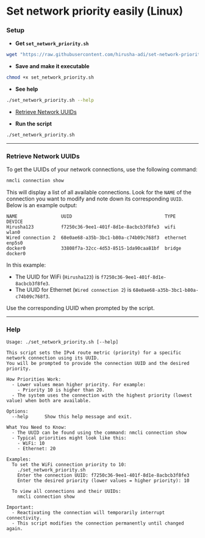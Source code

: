 # Set network priority easily (Linux)

### Setup

- **Get `set_network_priority.sh`**

```bash
wget "https://raw.githubusercontent.com/hirusha-adi/set-network-priority-linux/refs/heads/main/set_network_priority.sh"
```

- **Save and make it executable**

```bash
chmod +x set_network_priority.sh
```

- **See help**

```bash
./set_network_priority.sh --help
```

- [Retrieve Network UUIDs](#retrieve-network-uuids)

- **Run the script**

```bash
./set_network_priority.sh
```

---

### Retrieve Network UUIDs

To get the UUIDs of your network connections, use the following command:

```bash
nmcli connection show
```

This will display a list of all available connections. Look for the `NAME` of the connection you want to modify and note down its corresponding `UUID`. Below is an example output:

```plaintext
NAME                UUID                                  TYPE      DEVICE
Hirusha123          f7250c36-9ee1-401f-8d1e-8acbcb3f8fe3  wifi      wlan0
Wired connection 2  68e0ae68-a35b-3bc1-b80a-c74b09c768f3  ethernet  enp5s0
docker0             33808f7a-32cc-4d53-8515-1da90caa81bf  bridge    docker0
```

In this example:

- The UUID for WiFi (`Hirusha123`) is `f7250c36-9ee1-401f-8d1e-8acbcb3f8fe3`.
- The UUID for Ethernet (`Wired connection 2`) is `68e0ae68-a35b-3bc1-b80a-c74b09c768f3`.

Use the corresponding UUID when prompted by the script.

---

### Help

```
Usage: ./set_network_priority.sh [--help]

This script sets the IPv4 route metric (priority) for a specific network connection using its UUID.
You will be prompted to provide the connection UUID and the desired priority.

How Priorities Work:
  - Lower values mean higher priority. For example:
    - Priority 10 is higher than 20.
  - The system uses the connection with the highest priority (lowest value) when both are available.

Options:
  --help      Show this help message and exit.

What You Need to Know:
  - The UUID can be found using the command: nmcli connection show
  - Typical priorities might look like this:
    - WiFi: 10
    - Ethernet: 20

Examples:
  To set the WiFi connection priority to 10:
    ./set_network_priority.sh
    Enter the connection UUID: f7250c36-9ee1-401f-8d1e-8acbcb3f8fe3
    Enter the desired priority (lower values = higher priority): 10

  To view all connections and their UUIDs:
    nmcli connection show

Important:
  - Reactivating the connection will temporarily interrupt connectivity.
  - This script modifies the connection permanently until changed again.
```
